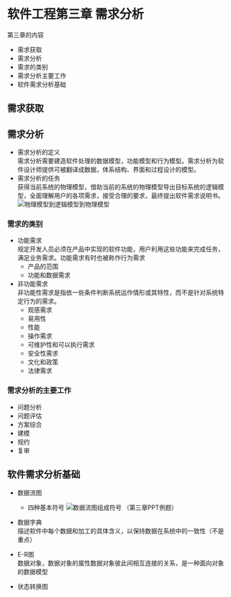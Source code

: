 # 软件工程第三章 需求分析
第三章的内容
- 需求获取
- 需求分析
- 需求的类别
- 需求分析主要工作
- 软件需求分析基础
## 需求获取

## 需求分析
- 需求分析的定义<br>
需求分析需要建造软件处理的数据模型，功能模型和行为模型。需求分析为软件设计师提供可被翻译成数据，体系结构、界面和过程设计的模型。
- 需求分析的任务<br>
获得当前系统的物理模型，借助当前的系统的物理模型导出目标系统的逻辑模型，全面理解用户的各项需求，接受合理的要求，最终提出软件需求说明书。
![物理模型到逻辑模型到物理模型](https://upload-images.jianshu.io/upload_images/4714178-11b8d70fbaa62ecb.png?imageMogr2/auto-orient/strip%7CimageView2/2/w/1240)

### 需求的类别
- 功能需求<br>
规定开发人员必须在产品中实现的软件功能，用户利用这些功能来完成任务，满足业务需求。功能需求有时也被称作行为需求
    - 产品的范围
    - 功能和数据需求
- 非功能需求<br>
非功能性需求是指依一些条件判断系统运作情形或其特性，而不是针对系统特定行为的需求。
    - 观感需求
    - 易用性
    - 性能
    - 操作需求
    - 可维护性和可以执行需求
    - 安全性需求
    - 文化和政策
    - 法律需求 


### 需求分析的主要工作
- 问题分析
- 问题评估
- 方案综合
- 建模
- 规约
- 复审

## 软件需求分析基础
- 数据流图
    - 四种基本符号
![数据流图组成符号](https://upload-images.jianshu.io/upload_images/4714178-76fc43937ff79430.png?imageMogr2/auto-orient/strip%7CimageView2/2/w/1240)
（第三章PPT例题）

- 数据字典<br>
描述软件中每个数据和加工的具体含义，以保持数据在系统中的一致性（不是重点）

- E-R图<br>
数据对象，数据对象的属性数据对象彼此间相互连接的关系，是一种面向对象的数据模型

- 状态转换图<br>
